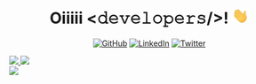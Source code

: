 <div>
<h1 align="center"> Oiiiii <𝚍𝚎𝚟𝚎𝚕𝚘𝚙𝚎𝚛𝚜/>! <img src="https://github.com/ABSphreak/ABSphreak/blob/master/gifs/Hi.gif?raw=true" width="30px"></h2>
</div>

<p align="center">
	<a href="https://github.com/alanlcardoso"><img src="https://img.icons8.com/bubbles/50/000000/github.png" alt="GitHub"/></a>
	<a href="https://www.linkedin.com/in/alanlcardoso"><img src="https://img.icons8.com/bubbles/50/000000/linkedin.png" alt="LinkedIn"/></a>
	<a href="https://twitter.com/AlanLCardoso"><img src="https://img.icons8.com/bubbles/50/twitter-squared.png" alt="Twitter"/></a>
	</p>

 <div>
  <a href="https://github.com/alanlcardoso">
  <img height="180em" src="https://github-readme-stats.vercel.app/api?username=alanlcardoso&show_icons=true&theme=material-palenight&include_all_commits=true&count_private=true"/>
  <img height="180em" src="https://github-readme-stats.vercel.app/api/top-langs/?username=alanlcardoso&layout=compact&langs_count=7&theme=material-palenight"/>
</div>

<div> 
  <a href = "mailto:alanllcardoso@gmail.com"><img src="https://img.shields.io/badge/-Gmail-%23333?style=for-the-badge&logo=gmail&logoColor=white" target="_blank"></a> 
</div>

